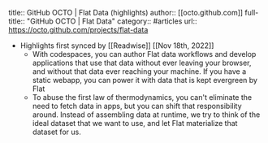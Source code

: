title:: GitHub OCTO | Flat Data (highlights)
author:: [[octo.github.com]]
full-title:: "GitHub OCTO | Flat Data"
category:: #articles
url:: https://octo.github.com/projects/flat-data

- Highlights first synced by [[Readwise]] [[Nov 18th, 2022]]
	- With codespaces, you can author Flat data workflows and develop applications that use that data without ever leaving your browser, and without that data ever reaching your machine. If you have a static webapp, you can power it with data that is kept evergreen by Flat
	- To abuse the first law of thermodynamics, you can't eliminate the need to fetch data in apps, but you can shift that responsibility around. Instead of assembling data at runtime, we try to think of the ideal dataset that we want to use, and let Flat materialize that dataset for us.